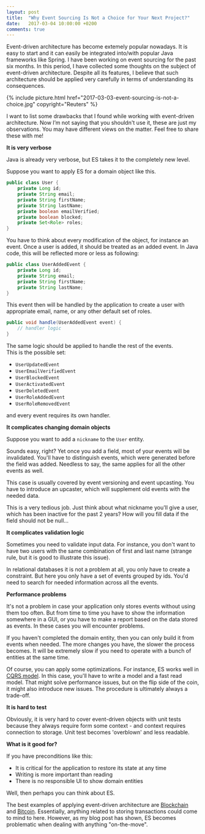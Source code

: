 ```yaml
---
layout: post
title:  "Why Event Sourcing Is Not a Choice for Your Next Project?"
date:   2017-03-04 10:00:00 +0200
comments: true
---
```

Event-driven architecture has become extemely popular nowadays. It is
easy to start and it can easily be integrated into/with popular Java frameworks 
like Spring. I have been working on event sourcing for the past six months. In this period,
I have collected some thoughts on the subject of event-driven architecture. 
Despite all its features, I believe that such architecture should be applied 
very carefully in terms of understanding its consequences. 

{% 
  include picture.html 
  href="2017-03-03-event-sourcing-is-not-a-choice.jpg" 
 copyright="Reuters"
%}

I want to list some drawbacks that I found while working with event-driven architecture. 
Now I’m not saying that you shouldn't use it, these are just my observations. 
You may have different views on the matter. Feel free to share these with me!

**It is very verbose**

Java is already very verbose, but ES takes it to the completely
new level. 

Suppose you want to apply ES for a domain object like this.
```java
public class User {
    private Long id;
    private String email;
    private String firstName;
    private String lastName;
    private boolean emailVerified;
    private boolean blocked;
    private Set<Role> roles;
}
```
You have to think about every modification of the object, for instance an event.
Once a user is added, it should be treated as an added event. In Java
code, this will be reflected more or less as following:
```java
public class UserAddedEvent {
    private Long id;
    private String email;
    private String firstName;
    private String lastName;
}
```
This event then will be handled by the application to create a user
with appropriate email, name, or any other default set of roles.

```java
public void handle(UserAddedEvent event) {
    // handler logic
}
```
The same logic should be applied to handle the rest of the events.  
This is the possible set:

* `UserUpdatedEvent`
* `UserEmailVerifiedEvent`
* `UserBlockedEvent`
* `UserActivatedEvent`
* `UserDeletedEvent`
* `UserRoleAddedEvent`
* `UserRoleRemovedEvent`

and every event requires its own handler.

**It complicates changing domain objects**

Suppose you want to add a `nickname` to the `User` entity.

Sounds easy, right? Yet once you add a field, most of your events will be invalidated. 
You'll have to distinguish events, which were generated before the field was added. 
Needless to say, the same applies for all the other events as well.

This case is usually covered by event versioning and event upcasting. You 
have to introduce an upcaster, which will supplement old events with 
the needed data. 

This is a very tedious job. Just think about what nickname you'll give
a user, which has been inactive for the past 2 years? How will you fill data if
the field should not be null...

**It complicates validation logic**

Sometimes you need to validate input data. For instance, you don't want
to have two users with the same combination of first and last name 
(strange rule, but it is good to illustrate this issue).

In relational databases it is not a problem at all, you only have to create 
a constraint. But here you only have a set of events grouped by ids. You'd need
to search for needed information across all the events.

**Performance problems**

It's not a problem in case your application only stores events without using them too often. 
But from time to time you have to show the information
somewhere in a GUI, or you have to make a report based on the data stored as events. 
In these cases you will encounter problems. 

If you haven't completed the domain entity, then you can only build it from events 
when needed. The more changes you have, the slower the process becomes. It will 
be extremely slow if you need to operate with a bunch of entities at the 
same time. 

Of course, you can apply some optimizations. For instance, ES works 
well in [CQRS model](https://martinfowler.com/bliki/CQRS.html). In this case,
you'll have to write a model and a fast read model. That might solve performance issues,
but on the flip side of the coin, it might also introduce new issues. 
The procedure is ultimately always a trade-off. 

**It is hard to test**

Obviously, it is very hard to cover event-driven objects with unit tests because
they always require form some context - and context requires connection to storage.
Unit test becomes 'overblown' and less readable.


**What is it good for?**

If you have preconditions like this:

* It is critical for the application to restore its state at any time
* Writing is more important than reading
* There is no responsible UI to show domain entities

Well, then perhaps you can think about ES.

The best examples of applying event-driven architecture are 
[Blockchain](https://en.wikipedia.org/wiki/Blockchain_(database)) and 
[Bitcoin](https://en.wikipedia.org/wiki/Bitcoin). Essentially, anything
related to storing transactions could come to mind to here. However, as my blog post has shown, 
ES becomes problematic when dealing with anything "on-the-move". 
